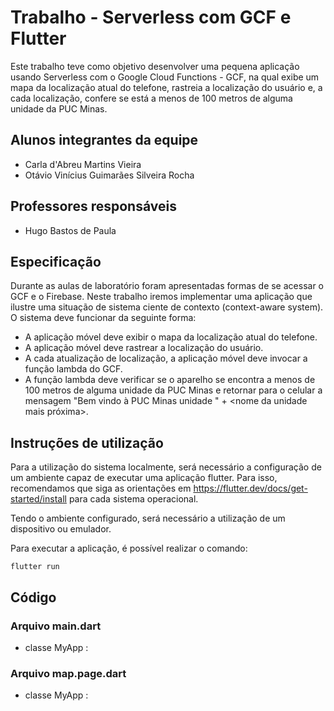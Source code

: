 # Trabalho - Serverless com GCF e Flutter

Este trabalho teve como objetivo desenvolver uma pequena aplicação usando Serverless com o Google Cloud Functions - GCF, na qual exibe um mapa da localização atual do telefone, rastreia a localização do usuário e, a cada localização, confere se está a menos de 100 metros de alguma unidade da PUC Minas.

## Alunos integrantes da equipe

* Carla d'Abreu Martins Vieira
* Otávio Vinícius Guimarães Silveira Rocha

## Professores responsáveis

* Hugo Bastos de Paula

## Especificação

Durante as aulas de laboratório foram apresentadas formas de se acessar o GCF e o Firebase. Neste trabalho iremos implementar uma aplicação que ilustre uma situação de sistema ciente de contexto (context-aware system). O sistema deve funcionar da seguinte forma:

* A aplicação móvel deve exibir o mapa da localização atual do telefone.
* A aplicação móvel deve rastrear a localização do usuário.
* A cada atualização de localização, a aplicação móvel deve invocar a função lambda do GCF.
* A função lambda deve verificar se o aparelho se encontra a menos de 100 metros de alguma unidade da PUC Minas e retornar para o celular a mensagem "Bem vindo à PUC Minas unidade " + <nome da unidade mais próxima>.


## Instruções de utilização

Para a utilização do sistema localmente, será necessário a configuração de um ambiente capaz de executar uma aplicação flutter. Para isso, recomendamos que siga as orientações em https://flutter.dev/docs/get-started/install para cada sistema operacional.

Tendo o ambiente configurado, será necessário a utilização de um dispositivo ou emulador.

Para executar a aplicação, é possível realizar o comando:

```shell
flutter run
```

## Código

### Arquivo main.dart

* classe MyApp : 

### Arquivo map.page.dart

* classe MyApp : 
